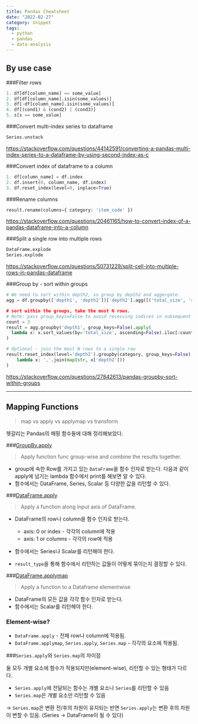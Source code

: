 ```yaml
---
title: Pandas Cheatsheet
date: "2022-02-27"
category: snippet
tags:
  - python
  - pandas
  - data-analysis
---
```


## By use case

###Filter rows

```python
1. df[df[column_name] == some_value]
2. df[df[column_name].isin(some_values)]
3. df[~df[column_name].isin(some_values)]
4. df[(cond1) & (cond2) | (cond3)]
5. s[s == some_value]
```

###Convert multi-index series to dataframe

```python
Series.unstack
```

https://stackoverflow.com/questions/44142591/converting-a-pandas-multi-index-series-to-a-dataframe-by-using-second-index-as-c

###Convert index of dataframe to a column

```python
1. df[column_name] = df.index
2. df.insert(0, column_name, df.index)
3. df.reset_index(level=0, inplace=True)
```

###Rename columns

```python
result.rename(columns={ category: 'item_code' })
```

https://stackoverflow.com/questions/20461165/how-to-convert-index-of-a-pandas-dataframe-into-a-column

###Split a single row into multiple rows

```python
DataFrame.explode
Series.explode
```

https://stackoverflow.com/questions/50731229/split-cell-into-multiple-rows-in-pandas-dataframe

###Group by - sort within groups

```python
# We need to sort within depth2, so group by depth2 and aggergate.
agg = df.groupby(['depth1', 'depth2'])['depth2'].agg([('total_size', 'size)])

# sort within the groups, take the most N rows.
# Note: pass group_keys=False to avoid receiving indices in subsequent apply() function.
count = 3
result = agg.groupby('depth1', group_keys=False).apply(
  lambda x: x.sort_values(by='total_size', ascending=False).iloc[:count]
)

# Optional - join the most N rows to a single row
result.reset_index(level='depth2').groupby(category, group_keys=False).apply(
    lambda x: ','.join(map(str, x['depth2']))
)
```

https://stackoverflow.com/questions/27842613/pandas-groupby-sort-within-groups

---

## Mapping Functions

> map vs apply vs applymap vs transform

헷갈리는 Pandas의 매핑 함수들에 대해 정리해보았다.

###[GroupBy.apply](https://pandas.pydata.org/docs/reference/api/pandas.core.groupby.GroupBy.apply.html)

> Apply function func group-wise and combine the results together.

- group에 속한 Row를 가지고 있는 `DataFrame`을 함수 인자로 받는다. 다음과 같이 apply에 넘기는 lambda 함수에서 print를 해보면 알 수 있다.
- 함수에서는 DataFrame, Series, Scalar 등 다양한 값을 리턴할 수 있다.

###[DataFrame.apply](https://pandas.pydata.org/docs/reference/api/pandas.DataFrame.apply.html)

> Apply a function along input axis of DataFrame.

- DataFrame의 row나 column을 함수 인자로 받는다.

  - axis: 0 or index - 각각의 column에 적용
  - axis: 1 or columns - 각각의 row에 적용

- 함수에서는 Series나 Scalar를 리턴해야 한다.
- `result_type`을 통해 함수에서 리턴하는 값들이 어떻게 묶이는지 결정할 수 있다.

###[DataFrame.applymap](https://pandas.pydata.org/docs/reference/api/pandas.DataFrame.applymap.html)

> Apply a function to a Dataframe elementwise

- DataFrame의 모든 값을 각각 함수 인자로 받는다.
- 함수에서는 Scalar를 리턴해야 한다.

### Element-wise?

- `DataFrame.apply` - 전체 row나 column에 적용됨.
- `DataFrame.applymap`, `Series.apply`, `Series.map` - 각각의 요소에 적용됨.

###`Series.apply`와 `Series.map`의 차이점

둘 모두 개별 요소에 함수가 적용되지만(element-wise), 리턴할 수 있는 형태가 다르다.

- `Series.apply`에 전달되는 함수는 개별 요소나 `Series`를 리턴할 수 있음
- `Series.map`은 개별 요소만 리턴할 수 있음

-> `Series.map`은 변환 전/후의 차원이 유지되는 반면 `Series.apply`는 변환 후의 차원이 변할 수 있음. (Series -> DataFrame이 될 수 있다)
